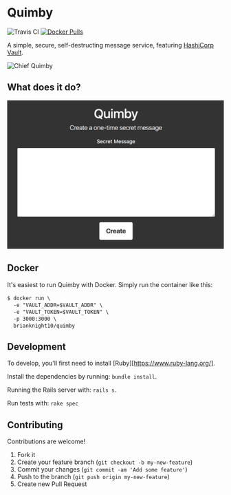 # Quimby

![Travis CI](https://travis-ci.org/brianknight10/quimby.svg?branch=master)
[![Docker Pulls](https://img.shields.io/docker/pulls/brianknight10/quimby.svg)]()

A simple, secure, self-destructing message service, featuring [HashiCorp Vault](https://www.vaultproject.io/).

![Chief Quimby](https://vignette.wikia.nocookie.net/inspectorgadget/images/f/f3/Quimby.png/revision/latest/scale-to-width-down/225?cb=20140311000839)

## What does it do?

![Quimby](/quimby.png?raw=true)

## Docker

It's easiest to run Quimby with Docker. Simply run the container like this:

    $ docker run \
      -e "VAULT_ADDR=$VAULT_ADDR" \
      -e "VAULT_TOKEN=$VAULT_TOKEN" \
      -p 3000:3000 \
      brianknight10/quimby

## Development

To develop, you'll first need to install [Ruby][https://www.ruby-lang.org/].

Install the dependencies by running: `bundle install`.

Running the Rails server with: `rails s`.

Run tests with: `rake spec`

## Contributing

Contributions are welcome!

1. Fork it
2. Create your feature branch (`git checkout -b my-new-feature`)
3. Commit your changes (`git commit -am 'Add some feature'`)
4. Push to the branch (`git push origin my-new-feature`)
5. Create new Pull Request
